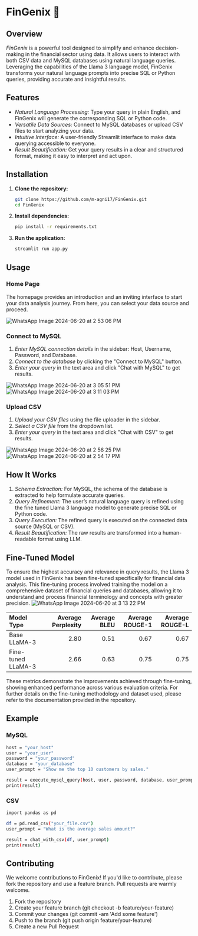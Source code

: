 # FinGenix 🧞

## Overview

*FinGenix* is a powerful tool designed to simplify and enhance decision-making in the financial sector using data. It allows users to interact with both CSV data and MySQL databases using natural language queries. Leveraging the capabilities of the Llama 3 language model, FinGenix transforms your natural language prompts into precise SQL or Python queries, providing accurate and insightful results.

## Features

- *Natural Language Processing:* Type your query in plain English, and FinGenix will generate the corresponding SQL or Python code.
- *Versatile Data Sources:* Connect to MySQL databases or upload CSV files to start analyzing your data.
- *Intuitive Interface:* A user-friendly Streamlit interface to make data querying accessible to everyone.
- *Result Beautification:* Get your query results in a clear and structured format, making it easy to interpret and act upon.

## Installation

1. **Clone the repository:**

    ```bash
    git clone https://github.com/m-agni17/FinGenix.git
    cd FinGenix
    ```

2. **Install dependencies:**

    ```bash
    pip install -r requirements.txt
    ```

3. **Run the application:**

    ```bash
    streamlit run app.py
    ```

## Usage

### Home Page

The homepage provides an introduction and an inviting interface to start your data analysis journey. From here, you can select your data source and proceed.

![WhatsApp Image 2024-06-20 at 2 53 06 PM](https://github.com/m-agni17/LlamaAnalytics/assets/113231945/51aba7d3-d781-4115-983a-b7c59efd46a5)


### Connect to MySQL

1. *Enter MySQL connection details* in the sidebar: Host, Username, Password, and Database.
2. *Connect to the database* by clicking the "Connect to MySQL" button.
3. *Enter your query* in the text area and click "Chat with MySQL" to get results.

![WhatsApp Image 2024-06-20 at 3 05 51 PM](https://github.com/m-agni17/LlamaAnalytics/assets/113231945/224252db-f947-430e-9af5-2ef90c35e499)
![WhatsApp Image 2024-06-20 at 3 11 03 PM](https://github.com/m-agni17/LlamaAnalytics/assets/113231945/f1df71f9-d55c-4c37-941d-1e77b7c60617)


### Upload CSV

1. *Upload your CSV files* using the file uploader in the sidebar.
2. *Select a CSV file* from the dropdown list.
3. *Enter your query* in the text area and click "Chat with CSV" to get results.

![WhatsApp Image 2024-06-20 at 2 56 25 PM](https://github.com/m-agni17/LlamaAnalytics/assets/113231945/87e68b73-a1cf-41eb-8295-e52a3cc6bcb3)
![WhatsApp Image 2024-06-20 at 2 54 17 PM](https://github.com/m-agni17/LlamaAnalytics/assets/113231945/0e76d1b8-00c0-46f6-9b76-e132982711a7)

## How It Works

1. *Schema Extraction:* For MySQL, the schema of the database is extracted to help formulate accurate queries.
2. *Query Refinement:* The user’s natural language query is refined using the fine tuned Llama 3 language model to generate precise SQL or Python code.
3. *Query Execution:* The refined query is executed on the connected data source (MySQL or CSV).
4. *Result Beautification:* The raw results are transformed into a human-readable format using LLM.

## Fine-Tuned Model

To ensure the highest accuracy and relevance in query results, the Llama 3 model used in FinGenix has been fine-tuned specifically for financial data analysis. This fine-tuning process involved training the model on a comprehensive dataset of financial queries and databases, allowing it to understand and process financial terminology and concepts with greater precision.
![WhatsApp Image 2024-06-20 at 3 13 22 PM](https://github.com/m-agni17/LlamaAnalytics/assets/113231945/633d1bf3-88de-49df-8ecc-a3a1d4aa479e)

| Model Type         | Average Perplexity | Average BLEU | Average ROUGE-1 | Average ROUGE-L |
|:-------------------|-------------------:|-------------:|----------------:|----------------:|
| Base LLaMA-3       |               2.80 |         0.51 |            0.67 |            0.67 |
| Fine-tuned LLaMA-3 |               2.66 |         0.63 |            0.75 |            0.75 |

These metrics demonstrate the improvements achieved through fine-tuning, showing enhanced performance across various evaluation criteria. For further details on the fine-tuning methodology and dataset used, please refer to the documentation provided in the repository.

## Example

### MySQL

 ```bash
host = "your_host"
user = "your_user"
password = "your_password"
database = "your_database"
user_prompt = "Show me the top 10 customers by sales."

result = execute_mysql_query(host, user, password, database, user_prompt, llm)
print(result)
```

### CSV

```bash
import pandas as pd

df = pd.read_csv("your_file.csv")
user_prompt = "What is the average sales amount?"

result = chat_with_csv(df, user_prompt)
print(result)
```

## Contributing

We welcome contributions to FinGenix! If you'd like to contribute, please fork the repository and use a feature branch. Pull requests are warmly welcome.

1. Fork the repository
2. Create your feature branch (git checkout -b feature/your-feature)
3. Commit your changes (git commit -am 'Add some feature')
4. Push to the branch (git push origin feature/your-feature)
5. Create a new Pull Request
